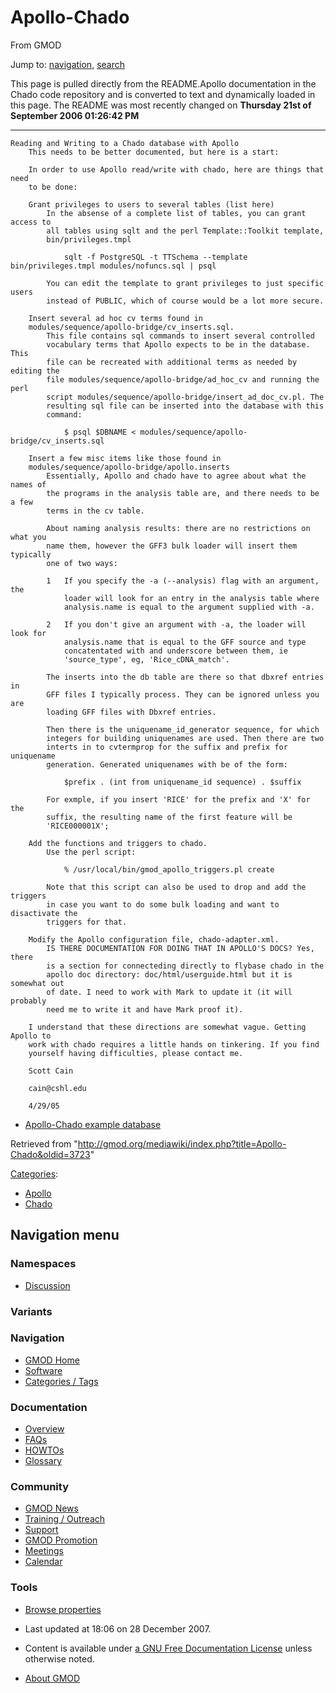 <div id="mw-page-base" class="noprint">

</div>

<div id="mw-head-base" class="noprint">

</div>

<div id="content" class="mw-body" role="main">

<span id="top"></span>

<div id="mw-js-message" style="display:none;">

</div>



# <span dir="auto">Apollo-Chado</span>

<div id="bodyContent">

<div id="siteSub">

From GMOD

</div>

<div id="contentSub">

</div>

<div id="jump-to-nav" class="mw-jump">

Jump to: [navigation](#mw-navigation), [search](#p-search)

</div>

<div id="mw-content-text" class="mw-content-ltr" lang="en" dir="ltr">

This page is pulled directly from the README.Apollo documentation in the
Chado code repository and is converted to text and dynamically loaded in
this page. The README was most recently changed on **Thursday 21st of
September 2006 01:26:42 PM**

------------------------------------------------------------------------

  

    Reading and Writing to a Chado database with Apollo
        This needs to be better documented, but here is a start:

        In order to use Apollo read/write with chado, here are things that need
        to be done:

        Grant privileges to users to several tables (list here)
            In the absense of a complete list of tables, you can grant access to
            all tables using sqlt and the perl Template::Toolkit template,
            bin/privileges.tmpl

                sqlt -f PostgreSQL -t TTSchema --template bin/privileges.tmpl modules/nofuncs.sql | psql

            You can edit the template to grant privileges to just specific users
            instead of PUBLIC, which of course would be a lot more secure.

        Insert several ad hoc cv terms found in
        modules/sequence/apollo-bridge/cv_inserts.sql.
            This file contains sql commands to insert several controlled
            vocabulary terms that Apollo expects to be in the database. This
            file can be recreated with additional terms as needed by editing the
            file modules/sequence/apollo-bridge/ad_hoc_cv and running the perl
            script modules/sequence/apollo-bridge/insert_ad_doc_cv.pl. The
            resulting sql file can be inserted into the database with this
            command:

                $ psql $DBNAME < modules/sequence/apollo-bridge/cv_inserts.sql

        Insert a few misc items like those found in
        modules/sequence/apollo-bridge/apollo.inserts
            Essentially, Apollo and chado have to agree about what the names of
            the programs in the analysis table are, and there needs to be a few
            terms in the cv table.

            About naming analysis results: there are no restrictions on what you
            name them, however the GFF3 bulk loader will insert them typically
            one of two ways:

            1   If you specify the -a (--analysis) flag with an argument, the
                loader will look for an entry in the analysis table where
                analysis.name is equal to the argument supplied with -a.

            2   If you don't give an argument with -a, the loader will look for
                analysis.name that is equal to the GFF source and type
                concatentated with and underscore between them, ie
                'source_type', eg, 'Rice_cDNA_match'.

            The inserts into the db table are there so that dbxref entries in
            GFF files I typically process. They can be ignored unless you are
            loading GFF files with Dbxref entries.

            Then there is the uniquename_id_generator sequence, for which
            integers for building uniquenames are used. Then there are two
            interts in to cvtermprop for the suffix and prefix for uniquename
            generation. Generated uniquenames with be of the form:

                $prefix . (int from uniquename_id sequence) . $suffix

            For exmple, if you insert 'RICE' for the prefix and 'X' for the
            suffix, the resulting name of the first feature will be
            'RICE000001X';

        Add the functions and triggers to chado.
            Use the perl script:

                % /usr/local/bin/gmod_apollo_triggers.pl create

            Note that this script can also be used to drop and add the triggers
            in case you want to do some bulk loading and want to disactivate the
            triggers for that.

        Modify the Apollo configuration file, chado-adapter.xml.
            IS THERE DOCUMENTATION FOR DOING THAT IN APOLLO'S DOCS? Yes, there
            is a section for connecteding directly to flybase chado in the
            apollo doc directory: doc/html/userguide.html but it is somewhat out
            of date. I need to work with Mark to update it (it will probably
            need me to write it and have Mark proof it).

        I understand that these directions are somewhat vague. Getting Apollo to
        work with chado requires a little hands on tinkering. If you find
        yourself having difficulties, please contact me.

        Scott Cain

        cain@cshl.edu

        4/29/05

  

- [Apollo-Chado example
  database](Apollo-Chado_example_database "Apollo-Chado example database")

</div>

<div class="printfooter">

Retrieved from
"<http://gmod.org/mediawiki/index.php?title=Apollo-Chado&oldid=3723>"

</div>

<div id="catlinks" class="catlinks">

<div id="mw-normal-catlinks" class="mw-normal-catlinks">

[Categories](Special:Categories "Special:Categories"):

- [Apollo](Category:Apollo "Category:Apollo")
- [Chado](Category:Chado "Category:Chado")

</div>

</div>

<div class="visualClear">

</div>

</div>

</div>

<div id="mw-navigation">

## Navigation menu

<div id="mw-head">



<div id="left-navigation">

<div id="p-namespaces" class="vectorTabs" role="navigation"
aria-labelledby="p-namespaces-label">

### Namespaces


- <span id="ca-talk"><a
  href="http://gmod.org/mediawiki/index.php?title=Talk:Apollo-Chado&amp;action=edit&amp;redlink=1"
  accesskey="t"
  title="Discussion about the content page [t]">Discussion</a></span>

</div>

<div id="p-variants" class="vectorMenu emptyPortlet" role="navigation"
aria-labelledby="p-variants-label">

### 

### Variants[](#)

<div class="menu">

</div>

</div>

</div>





</div>

</div>

</div>

<div id="mw-panel">

<div id="p-logo" role="banner">

<a href="Main_Page"
style="background-image: url(../images/GMOD-cogs.png);"
title="Visit the main page"></a>

</div>

<div id="p-Navigation" class="portal" role="navigation"
aria-labelledby="p-Navigation-label">

### Navigation

<div class="body">

- <span id="n-GMOD-Home">[GMOD Home](Main_Page)</span>
- <span id="n-Software">[Software](GMOD_Components)</span>
- <span id="n-Categories-.2F-Tags">[Categories /
  Tags](Categories)</span>

</div>

</div>

<div id="p-Documentation" class="portal" role="navigation"
aria-labelledby="p-Documentation-label">

### Documentation

<div class="body">

- <span id="n-Overview">[Overview](Overview)</span>
- <span id="n-FAQs">[FAQs](Category:FAQ)</span>
- <span id="n-HOWTOs">[HOWTOs](Category:HOWTO)</span>
- <span id="n-Glossary">[Glossary](Glossary)</span>

</div>

</div>

<div id="p-Community" class="portal" role="navigation"
aria-labelledby="p-Community-label">

### Community

<div class="body">

- <span id="n-GMOD-News">[GMOD News](GMOD_News)</span>
- <span id="n-Training-.2F-Outreach">[Training /
  Outreach](Training_and_Outreach)</span>
- <span id="n-Support">[Support](Support)</span>
- <span id="n-GMOD-Promotion">[GMOD Promotion](GMOD_Promotion)</span>
- <span id="n-Meetings">[Meetings](Meetings)</span>
- <span id="n-Calendar">[Calendar](Calendar)</span>

</div>

</div>

<div id="p-tb" class="portal" role="navigation"
aria-labelledby="p-tb-label">

### Tools

<div class="body">


- <span id="t-smwbrowselink"><a href="Special%3ABrowse/Apollo-2DChado" rel="smw-browse">Browse
  properties</a></span>


</div>

</div>

</div>

</div>

<div id="footer" role="contentinfo">

- <span id="footer-info-lastmod">Last updated at 18:06 on 28 December
  2007.</span>
<!-- - <span id="footer-info-viewcount">17,479 page views.</span> -->
- <span id="footer-info-copyright">Content is available under
  <a href="http://www.gnu.org/licenses/fdl-1.3.html" class="external"
  rel="nofollow">a GNU Free Documentation License</a> unless otherwise
  noted.</span>

<!-- -->

- <span id="footer-places-about">[About
  GMOD](GMOD:About "GMOD:About")</span>

<!-- -->






</div>
